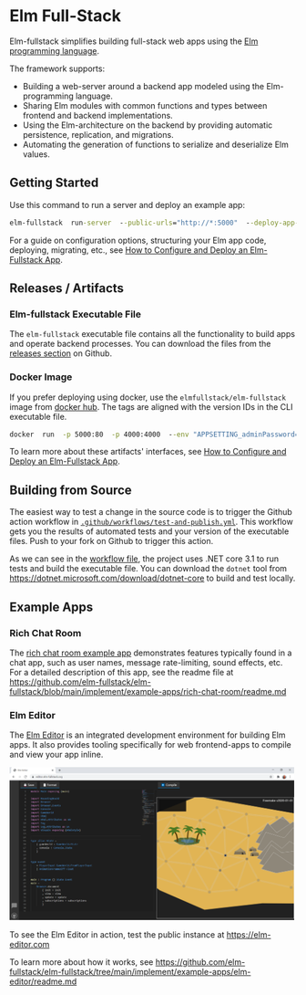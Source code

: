 # Elm Full-Stack

Elm-fullstack simplifies building full-stack web apps using the [Elm programming language](https://elm-lang.org).

The framework supports:

+ Building a web-server around a backend app modeled using the Elm-programming language.
+ Sharing Elm modules with common functions and types between frontend and backend implementations.
+ Using the Elm-architecture on the backend by providing automatic persistence, replication, and migrations.
+ Automating the generation of functions to serialize and deserialize Elm values.

## Getting Started

Use this command to run a server and deploy an example app:

```cmd
elm-fullstack  run-server  --public-urls="http://*:5000"  --deploy-app-from=https://github.com/elm-fullstack/elm-fullstack/tree/557b615e028682f1b45121fe73bf7b4455a6f13b/implement/example-apps/docker-image-default-app
```

For a guide on configuration options, structuring your Elm app code, deploying, migrating, etc., see [How to Configure and Deploy an Elm-Fullstack App](guide/how-to-configure-and-deploy-an-elm-fullstack-app.md).

## Releases / Artifacts

### Elm-fullstack Executable File

The `elm-fullstack` executable file contains all the functionality to build apps and operate backend processes. You can download the files from the [releases section](https://github.com/elm-fullstack/elm-fullstack/releases) on Github.

### Docker Image

If you prefer deploying using docker, use the `elmfullstack/elm-fullstack` image from [docker hub](https://hub.docker.com/r/elmfullstack/elm-fullstack/tags). The tags are aligned with the version IDs in the CLI executable file.

```cmd
docker  run  -p 5000:80  -p 4000:4000  --env "APPSETTING_adminPassword=secret" elmfullstack/elm-fullstack
```

To learn more about these artifacts' interfaces, see [How to Configure and Deploy an Elm-Fullstack App](guide/how-to-configure-and-deploy-an-elm-fullstack-app.md).

## Building from Source

The easiest way to test a change in the source code is to trigger the Github action workflow in [`.github/workflows/test-and-publish.yml`](./.github/workflows/test-and-publish.yml). This workflow gets you the results of automated tests and your version of the executable files. Push to your fork on Github to trigger this action.

As we can see in the [workflow file](./.github/workflows/test-and-publish.yml), the project uses .NET core 3.1 to run tests and build the executable file. You can download the `dotnet` tool from https://dotnet.microsoft.com/download/dotnet-core to build and test locally.

## Example Apps

### Rich Chat Room

The [rich chat room example app](https://github.com/elm-fullstack/elm-fullstack/tree/main/implement/example-apps/rich-chat-room) demonstrates features typically found in a chat app, such as user names, message rate-limiting, sound effects, etc.
For a detailed description of this app, see the readme file at https://github.com/elm-fullstack/elm-fullstack/blob/main/implement/example-apps/rich-chat-room/readme.md

### Elm Editor

The [Elm Editor](https://github.com/elm-fullstack/elm-fullstack/tree/main/implement/example-apps/elm-editor) is an integrated development environment for building Elm apps. It also provides tooling specifically for web frontend-apps to compile and view your app inline.

<a href="https://github.com/elm-fullstack/elm-fullstack/tree/main/implement/example-apps/elm-editor/readme.md">
<img src="./guide/image/2020-12-31-elm-editor-with-project-freemake.png" width="500" />
</a>

To see the Elm Editor in action, test the public instance at https://elm-editor.com

To learn more about how it works, see https://github.com/elm-fullstack/elm-fullstack/tree/main/implement/example-apps/elm-editor/readme.md
